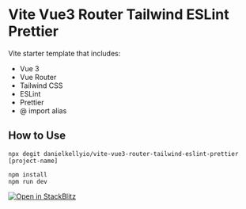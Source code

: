 # Vite Vue3 Router Tailwind ESLint Prettier

Vite starter template that includes:

- Vue 3
- Vue Router
- Tailwind CSS
- ESLint
- Prettier
- @ import alias

## How to Use

```
npx degit danielkellyio/vite-vue3-router-tailwind-eslint-prettier [project-name]
```

```
npm install
npm run dev
```

[![Open in StackBlitz](https://developer.stackblitz.com/img/open_in_stackblitz.svg)](https://stackblitz.com/github/danielkellyio/vite-vue3-router-tailwind-eslint-prettier)
